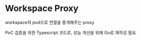 # Workspace Proxy
workspace의 pod으로 연결을 중개해주는 proxy

PoC 검증을 위한 Typescript 코드로, 성능 개선을 위해 Go로 재작성 필요

